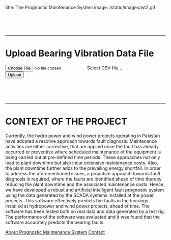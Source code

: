 title: The Prognostic Maintenance System
image: /static/images/wt2.gif



<br><br><br>
<hr>
<div class="container" class=" text-center" id="csv" >
<div class="container">
  <div class="row">
    <div class="col">
<h1>Upload Bearing Vibration Data File</h1>

<form action="/upload_image" method="POST" enctype="multipart/form-data">
<div class="form-group">
          <div class="custom-file">
            <input type="file" class="custom-file-input" name="file" id="file">
            <label class="custom-file-label" for="image">Select CSV file...</label>
          </div>
        </div>
<button type="submit" class="btn btn-primary" name="csv">Upload</button>
</form>
</div>
  </div>
</div>

<br><br><br>
<hr>



<h1>CONTEXT OF THE PROJECT</h1>

Currently, the hydro power and wind power projects operating in Pakistan have adopted a reactive approach towards fault diagnosis. Maintenance activities are either corrective, that are applied once the fault has already occurred or preventive where scheduled maintenance of the equipment is being carried out at pre-defined time periods. These approaches not only lead to plant downtime but also incur extensive maintenance costs. Also, the plant downtime further adds to the prevailing energy shortfall. 
In order to address the aforementioned issues, a proactive approach towards fault diagnosis is required, where the faults are identified ahead of time thereby reducing the plant downtime and the associated maintenance costs. Hence, we have developed a robust and artificial intelligent fault prognostic system using the data generated by the SCADA systems installed at the power projects. This software effectively predicts the faults in the bearings installed at hydropower and wind power projects, ahead of time. The software has been tested both on real data and data generated by a test rig. The performance of the software was evaluated and it was found that the software accurately predicts the bearing faults. 


<div class="center isolated">
    <a class="button" href="{{ url_for("page", path="about") }}">About Prognostic Maintenance System</a> 
    <a class="button" href="{{ url_for("page", path="contacts") }}">Contact</a>
</div>
